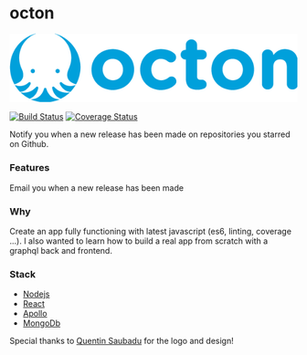 # octon

<p align="center">
  <img src="logo.png" alt="Octon logo">
</p>

[![Build Status](https://travis-ci.org/pradel/octon.svg?branch=master)](https://travis-ci.org/pradel/octon)
[![Coverage Status](https://coveralls.io/repos/github/pradel/octon/badge.svg?branch=master)](https://coveralls.io/github/pradel/octon?branch=master)

Notify you when a new release has been made on repositories you starred on Github.

### Features

Email you when a new release has been made

### Why

Create an app fully functioning with latest javascript (es6, linting, coverage ...).
I also wanted to learn how to build a real app from scratch with a graphql back and frontend.

### Stack

- [Nodejs](https://nodejs.org)
- [React](https://facebook.github.io/react)
- [Apollo](http://www.apollostack.com)
- [MongoDb](https://www.mongodb.com/)

Special thanks to [Quentin Saubadu](https://www.facebook.com/quentinsaubadu) for the logo and design!
